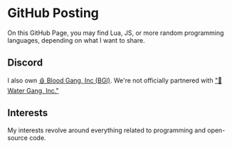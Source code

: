  <div class="container">
        <h1>GitHub Posting</h1>
        <p>
            On this GitHub Page, you may find Lua, JS, or more random programming languages, depending on what I want to share.
        </p>
        <h2>Discord</h2>
        <p>
            I also own <a class="button" href = "https://github.com/Blood-Gang-Inc">🩸 Blood Gang, Inc (BGI)</a>. We're not officially partnered with <a class="button" href  = "https://github.com/Water-Gang-Inc">"🌊 Water Gang, Inc."</a>
        </p>
        <h2>Interests</h2>
        <p>
            My interests revolve around everything related to programming and open-source code.
        </p>
    </div>
</body>
</html>
